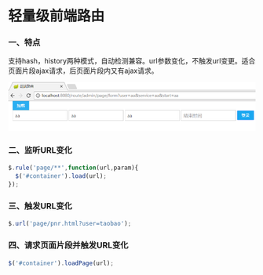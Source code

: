 # 轻量级前端路由


### 一、特点
支持hash，history两种模式，自动检测兼容。url参数变化，不触发url变更。适合页面片段ajax请求，后页面片段内又有ajax请求。

![截图说明][1]

[1]: https://raw.githubusercontent.com/mircode/route/master/doc/img/route.png

### 二、监听URL变化
```javascript
$.rule('page/**',function(url,param){
  $('#container').load(url);
});
 ```
 
### 三、触发URL变化
```javascript
$.url('page/pnr.html?user=taobao');
```

### 四、请求页面片段并触发URL变化
```javascript
$('#container').loadPage(url); 
```
